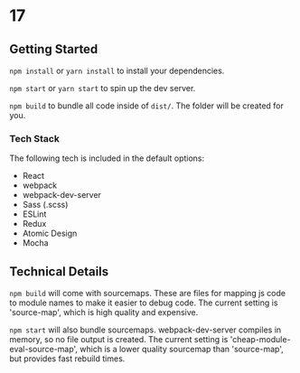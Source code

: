 # 17

## Getting Started

`npm install` or `yarn install` to install your dependencies.

`npm start` or `yarn start` to spin up the dev server.

`npm build` to bundle all code inside of `dist/`. The folder will be created for you.

### Tech Stack

The following tech is included in the default options:

*   React
*   webpack
*   webpack-dev-server
*   Sass (.scss)
*   ESLint
*   Redux
*   Atomic Design
*   Mocha

## Technical Details

`npm build` will come with sourcemaps. These are files for mapping js code to module names to make it easier to debug code. The current setting is 'source-map', which is high quality and expensive.

`npm start` will also bundle sourcemaps. webpack-dev-server compiles in memory, so no file output is created. The current setting is 'cheap-module-eval-source-map', which is a lower quality sourcemap than 'source-map', but provides fast rebuild times.
